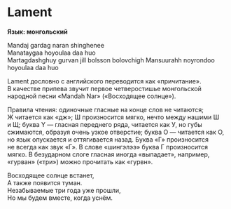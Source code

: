 <div>

# Lament

**Язык: монгольский**

</div>

<div>

Mandaj gardag naran shinghenee  
Manataygaa hoyoulaa daa huo  
Martagdashghuy gurvan jill bolsson bolovchigh Mansuurahh noyrondoo hoyoulaa daa huo

</div>

<div>

Lament дословно с английского переводится как «причитание». В качестве припева звучит первое четверостишье монгольской народной песни «Mandah Nar» («Восходящее солнце»).

Правила чтения: одиночные гласные на конце слов не читаются; Ж читается как «дж»; Ш произносится мягко, нечто между нашими Ш и Щ; буква Y — гласная переднего ряда, читается как У, но губы сжимаются, образуя очень узкое отверстие; буква О — читается как О, но язык опускается и оттягивается назад. Буква «Г» произносится не всегда как звук «Г». В слове «шингэлээ» буква Г произносится мягко. В безударном слоге гласная иногда «выпадает», например, «гурван» («три») можно прочитать как «гурвн».

</div>

<div>
</div>

<div>

Восходящее солнце встанет,  
А также появится туман.  
Незабываемые три года уже прошли,  
Но мы будем вместе, когда уснём.

</div>
